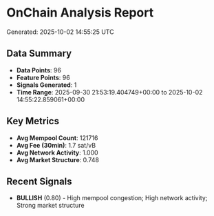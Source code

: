 # OnChain Analysis Report
Generated: 2025-10-02 14:55:25 UTC

## Data Summary
- **Data Points**: 96
- **Feature Points**: 96
- **Signals Generated**: 1
- **Time Range**: 2025-09-30 21:53:19.404749+00:00 to 2025-10-02 14:55:22.859061+00:00

## Key Metrics
- **Avg Mempool Count**: 121716
- **Avg Fee (30min)**: 1.7 sat/vB
- **Avg Network Activity**: 1.000
- **Avg Market Structure**: 0.748

## Recent Signals
- **BULLISH** (0.80) - High mempool congestion; High network activity; Strong market structure
